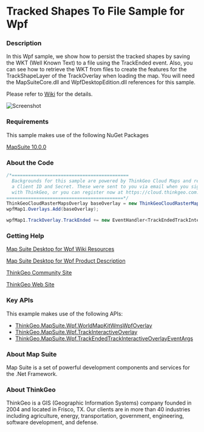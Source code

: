 # Tracked Shapes To File Sample for Wpf

### Description

In this Wpf sample, we show how to persist the tracked shapes by saving the WKT (Well Known Text) to a file using the TrackEnded event. Also, you can see how to retrieve the WKT from files to create the features for the TrackShapeLayer of the TrackOverlay when loading the map. You will need the MapSuiteCore.dll and WpfDesktopEdition.dll references for this sample.
              
Please refer to [Wiki](http://wiki.thinkgeo.com/wiki/map_suite_desktop_for_wpf) for the details.

![Screenshot](https://github.com/ThinkGeo/TrackedShapesToFileSample-ForWpf/blob/master/Screenshot.gif)

### Requirements

This sample makes use of the following NuGet Packages

[MapSuite 10.0.0](https://www.nuget.org/packages?q=ThinkGeo)

### About the Code
```csharp
/*===========================================
  Backgrounds for this sample are powered by ThinkGeo Cloud Maps and require
  a Client ID and Secret. These were sent to you via email when you signed up
  with ThinkGeo, or you can register now at https://cloud.thinkgeo.com.
===========================================*/
ThinkGeoCloudRasterMapsOverlay baseOverlay = new ThinkGeoCloudRasterMapsOverlay();
wpfMap1.Overlays.Add(baseOverlay);

wpfMap1.TrackOverlay.TrackEnded += new EventHandler<TrackEndedTrackInteractiveOverlayEventArgs>(trackOverlay_TrackEnded);
```
### Getting Help

[Map Suite Desktop for Wpf Wiki Resources](http://wiki.thinkgeo.com/wiki/map_suite_desktop_for_wpf)

[Map Suite Desktop for Wpf Product Description](https://thinkgeo.com/ui-controls#desktop-platforms)

[ThinkGeo Community Site](http://community.thinkgeo.com/)

[ThinkGeo Web Site](http://www.thinkgeo.com)

### Key APIs
This example makes use of the following APIs:

- [ThinkGeo.MapSuite.Wpf.WorldMapKitWmsWpfOverlay](http://wiki.thinkgeo.com/wiki/api/thinkgeo.mapsuite.wpf.worldmapkitwmswpfoverlay)
- [ThinkGeo.MapSuite.Wpf.TrackInteractiveOverlay](http://wiki.thinkgeo.com/wiki/api/thinkgeo.mapsuite.wpf.trackinteractiveoverlay)
- [ThinkGeo.MapSuite.Wpf.TrackEndedTrackInteractiveOverlayEventArgs](http://wiki.thinkgeo.com/wiki/api/thinkgeo.mapsuite.wpf.trackendedtrackinteractiveoverlayeventargs)

### About Map Suite
Map Suite is a set of powerful development components and services for the .Net Framework.

### About ThinkGeo
ThinkGeo is a GIS (Geographic Information Systems) company founded in 2004 and located in Frisco, TX. Our clients are in more than 40 industries including agriculture, energy, transportation, government, engineering, software development, and defense.
